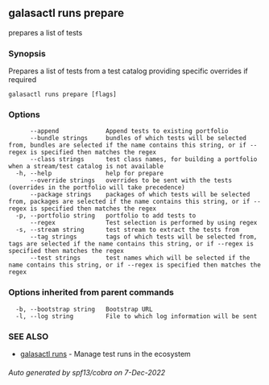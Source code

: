 ## galasactl runs prepare

prepares a list of tests

### Synopsis

Prepares a list of tests from a test catalog providing specific overrides if required

```
galasactl runs prepare [flags]
```

### Options

```
      --append             Append tests to existing portfolio
      --bundle strings     bundles of which tests will be selected from, bundles are selected if the name contains this string, or if --regex is specified then matches the regex
      --class strings      test class names, for building a portfolio when a stream/test catalog is not available
  -h, --help               help for prepare
      --override strings   overrides to be sent with the tests (overrides in the portfolio will take precedence)
      --package strings    packages of which tests will be selected from, packages are selected if the name contains this string, or if --regex is specified then matches the regex
  -p, --portfolio string   portfolio to add tests to
      --regex              Test selection is performed by using regex
  -s, --stream string      test stream to extract the tests from
      --tag strings        tags of which tests will be selected from, tags are selected if the name contains this string, or if --regex is specified then matches the regex
      --test strings       test names which will be selected if the name contains this string, or if --regex is specified then matches the regex
```

### Options inherited from parent commands

```
  -b, --bootstrap string   Bootstrap URL
  -l, --log string         File to which log information will be sent
```

### SEE ALSO

* [galasactl runs](galasactl_runs.md)	 - Manage test runs in the ecosystem

###### Auto generated by spf13/cobra on 7-Dec-2022
